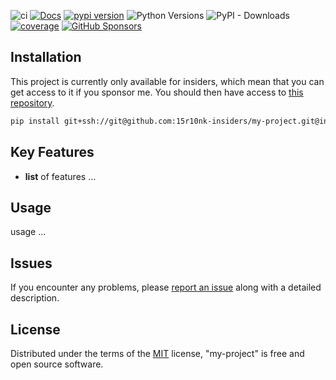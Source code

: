 <!-- -8<- [start:Header] -->


![ci](https://github.com/15r10nk/my-project/actions/workflows/ci.yml/badge.svg?branch=main)
[![Docs](https://img.shields.io/badge/docs-mkdocs-green)](https://15r10nk.github.io/my-project/)
[![pypi version](https://img.shields.io/pypi/v/my-project.svg)](https://pypi.org/project/my-project/)
![Python Versions](https://img.shields.io/pypi/pyversions/my-project)
![PyPI - Downloads](https://img.shields.io/pypi/dw/my-project)
[![coverage](https://img.shields.io/badge/coverage-100%25-blue)](https://15r10nk.github.io/my-project/contributing/#coverage)
[![GitHub Sponsors](https://img.shields.io/github/sponsors/15r10nk)](https://github.com/sponsors/15r10nk)

<!-- -8<- [end:Header] -->

## Installation


This project is currently only available for insiders, which mean that you can get access to it if you sponsor me.
You should then have access to [this repository](https://github.com:15r10nk-insiders/my-project.git).

``` bash
pip install git+ssh://git@github.com:15r10nk-insiders/my-project.git@insiders
```


## Key Features

- **list** of features ...


## Usage

usage ...

<!-- -8<- [start:Feedback] -->
## Issues

If you encounter any problems, please [report an issue](https://github.com/15r10nk/my-project/issues) along with a detailed description.
<!-- -8<- [end:Feedback] -->

## License

Distributed under the terms of the [MIT](http://opensource.org/licenses/MIT) license, "my-project" is free and open source software.
